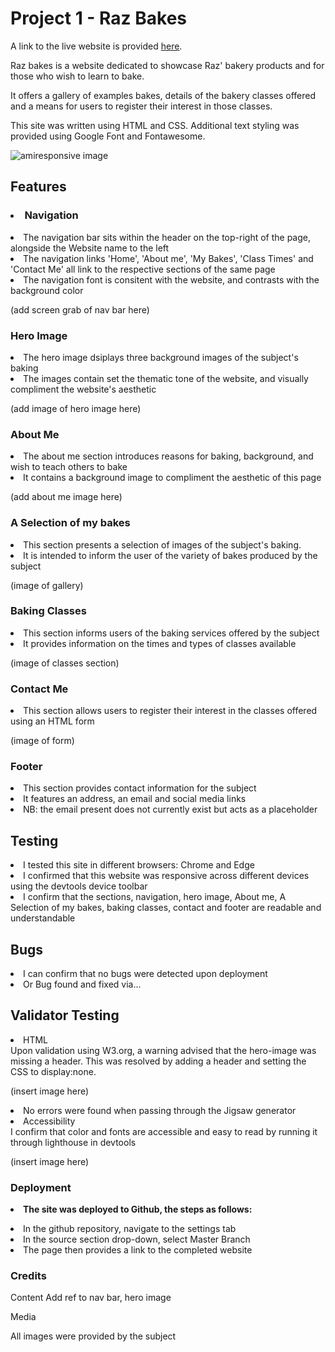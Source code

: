 # Project 1 - Raz Bakes

A link to the live website is provided [here](https://matstaps.github.io/portfolio-project-1/).

Raz bakes is a website dedicated to showcase Raz' bakery products and for those who wish to learn to bake. 

It offers a gallery of examples bakes, details of the bakery classes offered and a means for users to register their interest in those classes. 

This site was written using HTML and CSS. Additional text styling was provided using Google Font and Fontawesome.

![amiresponsive image](assets/images/amiresponsiveimage1.jpg)

## Features

<h3><li>Navigation </li></h3>

<li>The navigation bar sits within the header on the top-right of the page, alongside the Website name to the left</li>
<li>The navigation links 'Home', 'About me', 'My Bakes', 'Class Times' and 'Contact Me' all link to the respective sections of the same page</li>
<li>The navigation font is consitent with the website, and contrasts with the background color</li>

(add screen grab of nav bar here)

<h3>Hero Image</h3>

<li>The hero image dsiplays three background images of the subject's baking</li>
<li>The images contain set the thematic tone of the website, and visually compliment the website's aesthetic </li>

(add image of hero image here)

<h3>About Me</h3>

<li>The about me section introduces reasons for baking, background, and wish to teach others to bake </li>
<li>It contains a background image to compliment the aesthetic of this page</li>

(add about me image here)

<h3>A Selection of my bakes</h3>

<li>This section presents a selection of images of the subject's baking.</li>
<li>It is intended to inform the user of the variety of bakes produced by the subject</li>

(image of gallery)

<h3>Baking Classes</h3>

<li>This section informs users of the baking services offered by the subject</li>
<li>It provides information on the times and types of classes available</li>

(image of classes section)

<h3>Contact Me</h3>

<li>This section allows users to register their interest in the classes offered using an HTML form</li>

(image of form)

<h3>Footer</h3>

<li>This section provides contact information for the subject</li>
<li>It features an address, an email and social media links</li>
<li>NB: the email present does not currently exist but acts as a placeholder</li>

<h2>Testing</h2>

<li>I tested this site in different browsers: Chrome and Edge</li>
<li>I confirmed that this website was responsive across different devices using the devtools device toolbar</li>
<li>I confirm that the sections, navigation, hero image, About me, A Selection of my bakes, baking classes, contact and footer are readable and understandable</li>

<h2>Bugs</h2>

<li>I can confirm that no bugs were detected upon deployment</li>
<li>Or Bug found and fixed via...</li>

<h2>Validator Testing</h2>

<li>HTML</li>
Upon validation using W3.org, a warning advised that the hero-image was missing a header. This was resolved by adding a header and setting the CSS to display:none.

(insert image here)

<li>No errors were found when passing through the Jigsaw generator</li>

<li>Accessibility</li>
I confirm that color and fonts are accessible and easy to read by running it through lighthouse in devtools

(insert image here)

<h3>Deployment</h3>

<b><li> The site was deployed to Github, the steps as follows: </li></b>

<li> In the github repository, navigate to the settings tab </li>
<li> In the source section drop-down, select Master Branch</li>
<li> The page then provides a link to the completed website </li>

<h3>Credits</h3>

Content
Add ref to nav bar, hero image

Media

All images were provided by the subject

